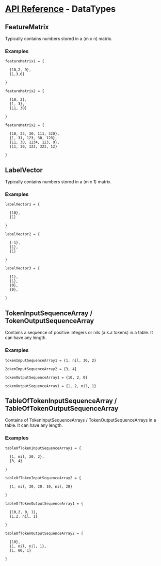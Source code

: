 # [API Reference](../API.md) - DataTypes

## FeatureMatrix

Typically contains numbers stored in a (m x n) matrix.

### Examples

```
featureMatrix1 = {

  {10,2, 9},
  {1,3,6}

}

featureMatrix2 = {

  {10, 2},
  {1, 3},
  {11, 30}

}

featureMatrix2 = {

  {10, 23, 30, 111, 320},
  {1, 31, 123, 30, 120},
  {11, 30, 1234, 123, 0},
  {11, 30, 123, 323, 12}

}
```


## LabelVector

Typically contains numbers stored in a (m x 1) matrix.

### Examples

```
labelVector1 = {

  {10},
  {1}

}

labelVector2 = {

  {-1},
  {1},
  {1}

}

labelVector3 = {

  {1},
  {1},
  {0},
  {0},

}
```


## TokenInputSequenceArray / TokenOutputSequenceArray

Contains a sequence of positive integers or nils (a.k.a tokens) in a table. It can have any length.

### Examples

```
tokenInputSequenceArray1 = {1, nil, 30, 2}

2okenInputSequenceArray2 = {3, 4}

tokenOutputSequenceArray1 = {10, 2, 0}

tokenOutputSequenceArray1 = {1, 2, nil, 1}
```


## TableOfTokenInputSequenceArray / TableOfTokenOutputSequenceArray

Contains of TokenInputSequenceArrays / TokenOutputSequenceArrays in a table. It can have any length.

### Examples

```
tableOfTokenInputSequenceArray1 = {

  {1, nil, 30, 2}.
  {3, 4}

}

tableOfTokenInputSequenceArray2 = {

  {1, nil, 30, 20, 10, nil, 20}

}

tableOfTokenOutputSequenceArray1 = {

  {10,2, 0, 1},
  {1,2, nil, 1}

}

tableOfTokenOutputSequenceArray2 = {

  {10},
  {1, nil, nil, 1},
  {1, 60, 1}

}
```
